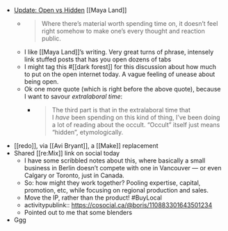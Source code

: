 - [Update: Open vs Hidden](https://maya.land/updates/2023/08/12/update-open-vs-hidden.html) [[Maya Land]]
	- > Where there’s material worth spending time on, it doesn’t feel right somehow to make one’s every thought and reaction public.
	- I like [[Maya Land]]’s writing. Very great turns of phrase, intensely link stuffed posts that has you open dozens of tabs
	- I might tag this #[[dark forest]] for this discussion about how much to put on the open internet today. A vague feeling of unease about being open.
	- Ok one more quote (which is right before the above quote), because I want to savour _extralaboral time_:
		- > The third part is that in the extralaboral time that I *have* been spending on this kind of thing, I’ve been doing a lot of reading about the occult. “Occult” itself just means “hidden”, etymologically.
- [[redo]], via [[Avi Bryant]], a [[Make]] replacement
- Shared [[re:Mix]] link on social today
	- I have some scribbled notes about this, where basically a small business in Berlin doesn’t compete with one in Vancouver — or even Calgary or Toronto, just in Canada.
	- So: how might they work together? Pooling expertise, capital, promotion, etc, while focusing on regional production and sales.
	- Move the IP, rather than the product! #BuyLocal
	- activitypublink:: https://cosocial.ca/@boris/110883301643501234
	- Pointed out to me that some blenders
- Ggg